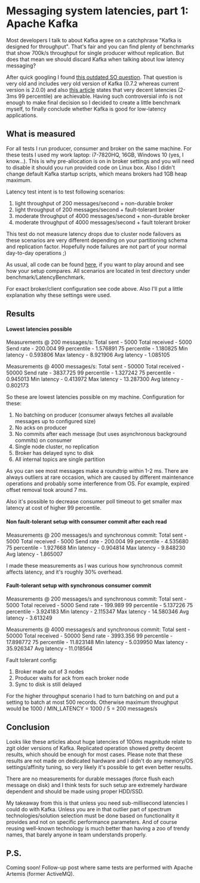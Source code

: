 # Messaging system latencies, part 1: Apache Kafka

Most developers I talk to about Kafka agree on a catchphrase "Kafka is designed 
for throughput". That's fair and you can find plenty of benchmarks that show
700k/s throughput for single producer without replication. But does that mean
we should discard Kafka when talking about low latency messaging? 

After quick googling I found [this outdated SO question](https://stackoverflow.com/questions/20520492/how-to-minimize-the-latency-involved-in-kafka-messaging-framework).
That question is very old and includes very old version of Kafka (0.7.2 whereas
current version is 2.0.0) and also [this article](https://engineering.linkedin.com/kafka/benchmarking-apache-kafka-2-million-writes-second-three-cheap-machines) 
states that very decent latencies (2-3ms 99 percentile) are achievable. Having 
such controversial info is not enough to make final decision so I decided to 
create a little benchmark myself, to finally conclude whether Kafka is good for 
low-latency applications.


## What is measured

For all tests I run producer, consumer and broker on the same machine. For these 
tests I used my work laptop: i7-7820HQ, 16GB, Windows 10 (yes, I know...). This 
is why pre-allocation is on in broker settings and you will need to disable it
should you run provided code on Linux box. Also I didn't change default Kafka
startup scripts, which means brokers had 1GB heap maximum.   

Latency test intent is to test following scenarios:
1. light throughput of 200 messages/second + non-durable broker
1. light throughput of 200 messages/second + fault-tolerant broker
1. moderate throughput of 4000 messages/second + non-durable broker
1. moderate throughput of 4000 messages/second + fault tolerant broker

This test do not measure latency drops due to cluster node failovers as 
these scenarios are very different depending on your partitioning schema and 
replication factor. Hopefully node failures are not part of your normal 
day-to-day operations ;)

As usual, all code can be found [here](https://github.com/romanmarkunas/blog-kafka-artemis-latency), 
if you want to play around and see how your setup compares. All scenarios are 
located in test directory under benchmark/LatencyBenchmark.

For exact broker/client configuration see code above. Also I'll put a little 
explanation why these settings were used.


## Results

#### Lowest latencies possible

Measurements @ 200 messages/s:
Total sent     - 5000
Total received - 5000
Send rate      - 200.004
99 percentile  - 1.576891
75 percentile  - 1.180825
Min latency    - 0.593806
Max latency    - 8.921906
Avg latency    - 1.085105

Measurements @ 4000 messages/s:
Total sent     - 50000
Total received - 50000
Send rate      - 3837.725
99 percentile  - 1.327242
75 percentile  - 0.945013
Min latency    - 0.413972
Max latency    - 13.287300
Avg latency    - 0.802173

So these are lowest latencies possible on my machine. Configuration for these:
1. No batching on producer (consumer always fetches all available messages up 
to configured size)
1. No acks on producer
1. No commits after each message (but uses asynchronous background commits) on 
consumer
1. Single node cluster, no replication
1. Broker has delayed sync to disk
1. All internal topics are single partition

As you can see most messages make a roundtrip within 1-2 ms. There are always 
outliers at rare occasion, which are caused by different maintenance operations
and probably some interference from OS. For example, expired offset removal took
around 7 ms.

Also it's possible to decrease consumer poll timeout to get smaller max latency
at cost of higher 99 percentile. 

#### Non fault-tolerant setup with consumer commit after each read

Measurements @ 200 messages/s and synchronous commit:
Total sent     - 5000
Total received - 5000
Send rate      - 200.004
99 percentile  - 4.535680
75 percentile  - 1.927668
Min latency    - 0.904814
Max latency    - 9.848230
Avg latency    - 1.865007

I made these measurements as I was curious how synchronous commit affects 
latency, and it's roughly 30% overhead.

#### Fault-tolerant setup with synchronous consumer commit

Measurements @ 200 messages/s and synchronous commit:
Total sent     - 5000
Total received - 5000
Send rate      - 199.989
99 percentile  - 5.137226
75 percentile  - 3.924183
Min latency    - 2.115347
Max latency    - 14.580346
Avg latency    - 3.613249

Measurements @ 4000 messages/s and synchronous commit:
Total sent     - 50000
Total received - 50000
Send rate      - 3993.356
99 percentile  - 17.898772
75 percentile  - 11.823148
Min latency    - 5.039950
Max latency    - 35.926347
Avg latency    - 11.018564

Fault tolerant config:
1. Broker made out of 3 nodes
1. Producer waits for ack from each broker node
1. Sync to disk is still delayed

For the higher throughput scenario I had to turn batching on and put a setting
to batch at most 500 records. Otherwise maximum throughput would be 1000 /
MIN_LATENCY = 1000 / 5 = 200 messages/s


## Conclusion

Looks like these articles about huge latencies of 100ms magnitude relate to zgit 
older versions of Kafka. Replicated operation showed pretty decent results,
which should be enough for most cases. Please note that these results are not
made on dedicated hardware and I didn't do any memory/OS settings/affinity
tuning, so very likely it's possible to get even better results.  

There are no measurements for durable messages (force flush each message on 
disk) and I think tests for such setup are extremely hardware dependent and 
should be made using proper HDD/SSD.

My takeaway from this is that unless you need sub-millisecond latencies I 
could do with Kafka. Unless you are in that outlier part of spectrum 
technologies/solution selection must be done based on functionality it provides
and not on specific performance parameters. And of course reusing well-known 
technology is much better than having a zoo of trendy names, that barely anyone
in team understands properly.


## P.S.

Coming soon! Follow-up post where same tests are performed with Apache Artemis
(former ActiveMQ).
